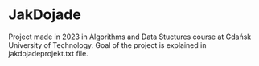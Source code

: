 # JakDojade
Project made in 2023 in Algorithms and Data Stuctures course at Gdańsk University of Technology.
Goal of the project is explained in jakdojadeprojekt.txt file.